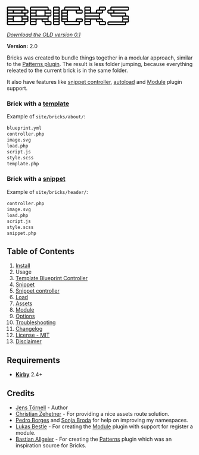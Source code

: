 ![Kirby Bricks](docs/logo.png)

*[Download the OLD version 0.1](https://github.com/jenstornell/kirby-bricks/tree/Version-0.1)*

**Version:** 2.0

Bricks was created to bundle things together in a modular approach, similar to the [Patterns plugin](https://github.com/getkirby-plugins/patterns-plugin). The result is less folder jumping, because everything releated to the current brick is in the same folder.

It also have features like [snippet controller](docs/snippet-controller.md), [autoload](docs/load.md) and [Module](docs/module.md) plugin support.

### Brick with a [template](docs/template.md)

Example of `site/bricks/about/`:

```text
blueprint.yml
controller.php
image.svg
load.php
script.js
style.scss
template.php
```

### Brick with a [snippet](docs/snippet.md)

Example of `site/bricks/header/`:

```text
controller.php
image.svg
load.php
script.js
style.scss
snippet.php
```

## Table of Contents

1. [Install](docs/install.md)
1. Usage
  1. [Template Blueprint Controller](docs/template.md)
  1. [Snippet](docs/snippet.md)
  1. [Snippet controller](docs/snippet-controller.md)
  1. [Load](docs/load.md)
  1. [Assets](docs/assets.md)
  1. [Module](docs/module.md)
1. [Options](docs/options.md)
1. [Troubleshooting](docs/troubleshooting.md)
1. [Changelog](docs/changelog.md)
1. [License - MIT](docs/license.md)
1. [Disclaimer](docs/disclaimer.md)

## Requirements

- [**Kirby**](https://getkirby.com/) 2.4+

## Credits

- [Jens Törnell](https://github.com/jenstornell) - Author
- [Christian Zehetner](https://github.com/seehat) - For providing a nice assets route solution.
- [Pedro Borges](https://github.com/pedroborges) and [Sonja Broda](https://github.com/texnixe) for help on improving my namespaces.
- [Lukas Bestle](https://github.com/seehat) - For creating the [Module](https://github.com/getkirby-plugins/modules-plugin) plugin with support for register a module.
- [Bastian Allgeier](https://github.com/bastianallgeier) - For creating the [Patterns](https://github.com/getkirby-plugins/patterns-plugin) plugin which was an inspiration source for Bricks.
